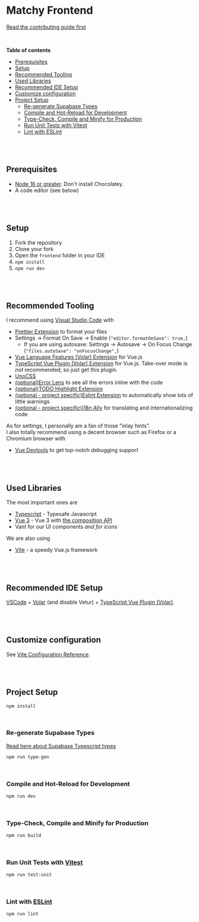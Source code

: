 # Matchy Frontend

[Read the contributing guide first](../CONTRIBUTING.md)

<br>

**Table of contents**
- [Prerequisites](#prerequisites)
- [Setup](#setup)
- [Recommended Tooling](#recommended-tooling)
- [Used Libraries](#used-libraries)
- [Recommended IDE Setup](#recommended-ide-setup)
- [Customize configuration](#customize-configuration)
- [Project Setup](#project-setup)
  - [Re-generate Supabase Types](#re-generate-supabase-types)
  - [Compile and Hot-Reload for Development](#compile-and-hot-reload-for-development)
  - [Type-Check, Compile and Minify for Production](#type-check-compile-and-minify-for-production)
  - [Run Unit Tests with Vitest](#run-unit-tests-with-vitest)
  - [Lint with ESLint](#lint-with-eslint)
<br><br><br><br>


## Prerequisites
- [Node 16 or greater](https://nodejs.org/en/). Don't install Chocolatey.
- A code editor (see below)
<br><br><br><br>


## Setup
1. Fork the repository
2. Clone your fork
3. Open the `frontend` folder in your IDE
4. `npm install`
5. `npm run dev`
<br><br><br><br>


## Recommended Tooling
I recommend using [Visual Studio Code](https://code.visualstudio.com/) with
- [Prettier Extension](https://marketplace.visualstudio.com/items?itemName=esbenp.prettier-vscode) to format your files
- Settings &rarr; Format On Save &rarr; Enable (`"editor.formatOnSave": true,`)
  - If you are using autosave: Settings &rarr; Autosave &rarr; On Focus Change (`"files.autoSave": "onFocusChange",`)
- [Vue Language Features (Volar) Extension](https://marketplace.visualstudio.com/items?itemName=Vue.volar) for Vue.js
- [TypeScript Vue Plugin (Volar) Extension](https://marketplace.visualstudio.com/items?itemName=Vue.vscode-typescript-vue-plugin) for Vue.js. Take-over mode is *not* recommended, so just get this plugin.
- [UnoCSS](https://marketplace.visualstudio.com/items?itemName=antfu.unocss) 
- [(optional)Error Lens](https://marketplace.visualstudio.com/items?itemName=usernamehw.errorlens) to see all the errors inline with the code
- [(optional)TODO Highlight Extension](https://marketplace.visualstudio.com/items?itemName=wayou.vscode-todo-highlight)
- [(optional - project specific)Eslint Extension](https://marketplace.visualstudio.com/items?itemName=dbaeumer.vscode-eslint) to automatically show lots of little warnings
- [(optional - project specific)i18n Ally](https://marketplace.visualstudio.com/items?itemName=Lokalise.i18n-ally) for translating and internationalizing code

As for settings, I personally am a fan of those "inlay hints". <br>
I also totally recommend using a decent browser such as Firefox or a Chromium browser with
- [Vue Devtools](https://devtools.vuejs.org/) to get top-notch debugging support
<br><br><br><br>


## Used Libraries
The most important ones are
- [Typescript](https://www.typescriptlang.org/) - Typesafe Javascript
- [Vue 3](https://github.com/vuejs/vue-next/) - Vue 3 with [the composition API](https://vuejs.org/guide/extras/composition-api-faq.html#what-is-composition-api)
- Vant for our UI components *and for icons*

We are also using
- [Vite](https://github.com/vuejs/vite) - a speedy Vue.js framework
<br><br><br><br>


## Recommended IDE Setup
[VSCode](https://code.visualstudio.com/) + [Volar](https://marketplace.visualstudio.com/items?itemName=Vue.volar) (and disable Vetur) + [TypeScript Vue Plugin (Volar)](https://marketplace.visualstudio.com/items?itemName=Vue.vscode-typescript-vue-plugin).
<br><br><br><br>


## Customize configuration
See [Vite Configuration Reference](https://vitejs.dev/config/).
<br><br><br><br>


## Project Setup

```sh
npm install
```
<br>

### Re-generate Supabase Types
[Read here about Supabase Typescript types](https://supabase.com/docs/guides/api/generating-types)
```sh
npm run type-gen
```
<br>

### Compile and Hot-Reload for Development
```sh
npm run dev
```
<br>

### Type-Check, Compile and Minify for Production
```sh
npm run build
```
<br>

### Run Unit Tests with [Vitest](https://vitest.dev/)
```sh
npm run test:unit
```
<br>

### Lint with [ESLint](https://eslint.org/)

```sh
npm run lint
```
